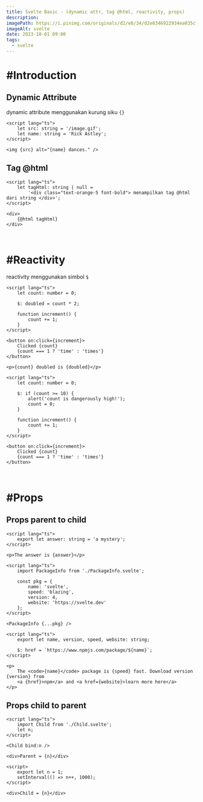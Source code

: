 ```yaml
---
title: Svelte Basic - (dynamic attr, tag @html, reactivity, props)
description:
imagePath: https://i.pinimg.com/originals/d2/e8/34/d2e8346922934ea035cf7c5a8b477ad8.jpg
imageAlt: svelte
date: 2023-10-01 09:00
tags:
  - svelte
---
```


# #Introduction

## Dynamic Attribute

dynamic attribute menggunakan kurung siku `{}`

```svelte title="dynamic attribute"
<script lang="ts">
	let src: string = '/image.gif';
	let name: string = 'Rick Astley';
</script>

<img {src} alt="{name} dances." />
```

## Tag @html

```svelte title="tag @html"
<script lang="ts">
	let tagHtml: string | null =
		'<div class="text-orange-5 font-bold"> menampilkan tag @html dari string </div>';
</script>

<div>
	{@html tagHtml}
</div>
```

<br/>

# #Reactivity

reactivity menggunakan simbol `$`

```svelte title="reactivity declarations"
<script lang="ts">
	let count: number = 0;

	$: doubled = count * 2;

	function increment() {
		count += 1;
	}
</script>

<button on:click={increment}>
	Clicked {count}
	{count === 1 ? 'time' : 'times'}
</button>

<p>{count} doubled is {doubled}</p>
```

```svelte title="reactivity statement"
<script lang="ts">
	let count: number = 0;

	$: if (count >= 10) {
		alert('count is dangerously high!');
		count = 0;
	}

	function increment() {
		count += 1;
	}
</script>

<button on:click={increment}>
	Clicked {count}
	{count === 1 ? 'time' : 'times'}
</button>
```

<br />

# #Props

## Props parent to child

```svelte title="default props"
<script lang="ts">
	export let answer: string = 'a mystery';
</script>

<p>The answer is {answer}</p>
```

```svelte title="spread props - App.svelte"
<script lang="ts">
	import PackageInfo from './PackageInfo.svelte';

	const pkg = {
		name: 'svelte',
		speed: 'blazing',
		version: 4,
		website: 'https://svelte.dev'
	};
</script>

<PackageInfo {...pkg} />
```

```svelte title="spread props - PackageInfo.svelte"
<script lang="ts">
	export let name, version, speed, website: string;

	$: href = `https://www.npmjs.com/package/${name}`;
</script>

<p>
	The <code>{name}</code> package is {speed} fast. Download version {version} from
	<a {href}>npm</a> and <a href={website}>learn more here</a>
</p>
```

## Props child to parent

```svelte title="App.svelte - parent"
<script lang="ts">
	import Child from './Child.svelte';
	let n;
</script>

<Child bind:n />

<div>Parent = {n}</div>
```

```svelte title="PackageInfo.svelte - child"
<script>
	export let n = 1;
	setInterval(() => n++, 1000);
</script>

<div>Child = {n}</div>
```
